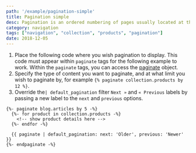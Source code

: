 ```yaml
---
path: '/example/pagination-simple'
title: Pagination simple
desc: Pagination is an ordered numbering of pages usually located at the top or bottom of a webpage. It enables users to navigate through a series of pages where content has been split up for design purposes, usability, faster loading, an so on. Note, this simplified example does not output a fully accessible pagination. For an accessible pagination, see the next Pagination example.
category: navigation
tags: ["navigation", "collection", "products", "pagination"]
date: 2018-12-05
---
```


1.  Place the following code where you wish pagination to display. This code must appear within `paginate` tags for the following example to work. Within the `paginate` tags, you can access the [paginate](https://help.shopify.com/en/themes/liquid/objects/paginate) object.
2.  Specify the type of content you want to paginate, and at what limit you wish to paginate by, for example `{% paginate collection.products by 12 %}`.
3.  Override the`| default_pagination` filter `Next »` and `« Previous` labels by passing a new label to the `next` and `previous` options.

```liquid
{%- paginate blog.articles by 5 -%}
  {%- for product in collection.products -%}
    <!-- show product details here -->
  {%- endfor -%}

  {{ paginate | default_pagination: next: 'Older', previous: 'Newer' }}
{%- endpaginate -%}
```
